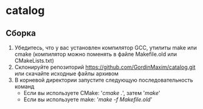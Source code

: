 # catalog

## Сборка

1. Убедитесь, что у вас установлен компилятор GCC, утилиты make или cmake (компилятор можно поменять в файле Makefile.old или CMakeLists.txt)
2. Склонируйте репозиторий https://github.com/GordinMaxim/catalog.git или скачайте исходные файлы архивом
3. В корневой директории запустите следующую последовательность команд
	* Если вы используете CMake: '_cmake ._', затем '_make_'
	* Если вы используете make:	'_make -f Makefile.old_'
